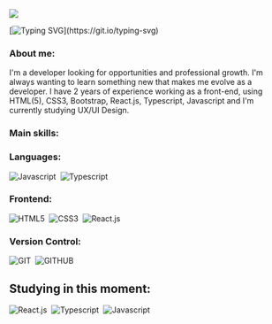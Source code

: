 <img src="https://capsule-render.vercel.app/api?type=waving&color=#4169E1&height=100&section=header" />

[![Typing SVG](https://readme-typing-svg.demolab.com/?lines=Hello,+My+name+is+Daniel;I'm+a+FrontEnd+Developer;I'm+from+Brazil;Be+Welcome!)](https://git.io/typing-svg)

### About me:

I'm a developer looking for opportunities and professional growth. I'm always wanting to learn something new that makes me evolve as a developer. I have 2 years of experience working as a front-end, using HTML(5), CSS3, Bootstrap, React.js, Typescript, Javascript and I'm currently studying UX/UI Design.

### Main skills:

### Languages:
![Javascript](https://img.shields.io/badge/JavaScript-323330?style=for-the-badge&logo=javascript&logoColor=F7DF1E)&nbsp;
![Typescript](https://img.shields.io/badge/TypeScript-007ACC?style=for-the-badge&logo=typescript&logoColor=white)&nbsp;

### Frontend:
![HTML5](https://img.shields.io/badge/HTML5-E34F26?style=for-the-badge&logo=html5&logoColor=white)&nbsp;
![CSS3](https://img.shields.io/badge/CSS3-1572B6?style=for-the-badge&logo=css3&logoColor=white)&nbsp;
![React.js](https://img.shields.io/badge/React-20232A?style=for-the-badge&logo=react&logoColor=61DAFB)&nbsp;

### Version Control:
![GIT](https://img.shields.io/badge/GIT-E44C30?style=for-the-badge&logo=git&logoColor=white)&nbsp;
![GITHUB](https://img.shields.io/badge/GitHub-100000?style=for-the-badge&logo=github&logoColor=white)&nbsp;

## Studying in this moment:
![React.js](https://img.shields.io/badge/React-20232A?style=for-the-badge&logo=react&logoColor=61DAFB)&nbsp;
![Typescript](https://img.shields.io/badge/TypeScript-007ACC?style=for-the-badge&logo=typescript&logoColor=white)&nbsp;
![Javascript](https://img.shields.io/badge/JavaScript-323330?style=for-the-badge&logo=javascript&logoColor=F7DF1E)&nbsp;
